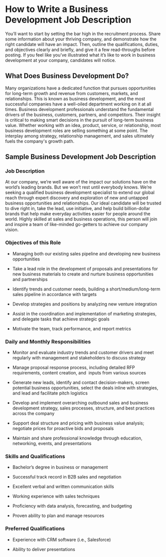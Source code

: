 # How to Write a Business Development Job Description

You’ll want to start by setting the bar high in the recruitment process. Share some information about your thriving company, and demonstrate how the right candidate will have an impact. Then, outline the qualifications, duties, and objectives clearly and briefly, and give it a few read-throughs before posting. If you feel like you’ve illustrated what it’s like to work in business development at your company, candidates will notice.

## What Does Business Development Do?

Many organizations have a dedicated function that pursues opportunities for long-term growth and revenue from customers, markets, and relationships. This is known as business development, and the most successful companies have a well-oiled department working on it at all times. Business development professionals understand the fundamental drivers of the business, customers, partners, and competitors. Their insight is critical to making smart decisions in the pursuit of long-term business value. Whether working with an idea, product, service, or relationship, most business development roles are selling something at some point. The interplay among strategy, relationship management, and sales ultimately fuels the company's growth path.

## Sample Business Development Job Description

### Job Description

At our company, we’re well aware of the impact our solutions have on the world’s leading brands. But we won’t rest until everybody knows. We’re seeking a qualified business development specialist to extend our global reach through expert discovery and exploration of new and untapped business opportunities and relationships. Our ideal candidate will be trusted to dive right in, take the lead, use initiative, and help build billion-dollar brands that help make everyday activities easier for people around the world. Highly skilled at sales and business operations, this person will join and inspire a team of like-minded go-getters to achieve our company vision.

### Objectives of this Role

* Managing both our existing sales pipeline and developing new business opportunities

* Take a lead role in the development of proposals and presentations for new business materials to create and nurture business opportunities and partnerships

* Identify trends and customer needs, building a short/medium/long-term sales pipeline in accordance with targets

* Develop strategies and positions by analyzing new venture integration

* Assist in the coordination and implementation of marketing strategies, and delegate tasks that achieve strategic goals

* Motivate the team, track performance, and report metrics

### Daily and Monthly Responsibilities

* Monitor and evaluate industry trends and customer drivers and meet regularly with management and stakeholders to discuss strategy

* Manage proposal response process, including detailed RFP requirements, content creation, and  inputs from various sources

* Generate new leads, identify and contact decision-makers, screen potential business opportunities, select the deals inline with strategies, and lead and facilitate pitch logistics

* Develop and implement overarching outbound sales and business development strategy, sales processes, structure, and best practices across the company

* Support deal structure and pricing with business value analysis; negotiate prices for proactive bids and proposals

* Maintain and share professional knowledge through education, networking, events, and presentations

### Skills and Qualifications

* Bachelor’s degree in business or management

* Successful track record in B2B sales and negotiation

* Excellent verbal and written communication skills

* Working experience with sales techniques

* Proficiency with data analysis, forecasting, and budgeting

* Proven ability to plan and manage resources

### Preferred Qualifications

* Experience with CRM software (i.e., Salesforce)

* Ability to deliver presentations

